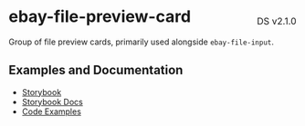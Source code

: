 <h1 style='display: flex; justify-content: space-between; align-items: center;'>
    <span>
        ebay-file-preview-card
    </span>
    <span style='font-weight: normal; font-size: medium; margin-bottom: -15px;'>
        DS v2.1.0
    </span>
</h1>

Group of file preview cards, primarily used alongside `ebay-file-input`.

## Examples and Documentation

-   [Storybook](https://ebay.github.io/ebayui-core/?path=/story/media-ebay-file-preview-card-group)
-   [Storybook Docs](https://ebay.github.io/ebayui-core/?path=/docs/media-ebay-file-preview-card-group)
-   [Code Examples](https://github.com/eBay/ebayui-core/tree/master/src/components/ebay-file-preview-card-group/examples)
